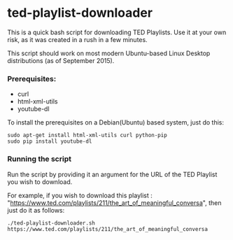 # ted-playlist-downloader
This is a quick bash script for downloading TED Playlists. Use it at your own risk, as it was created in a rush in a few minutes. 

This script should work on most modern Ubuntu-based Linux Desktop distributions (as of September 2015).

### Prerequisites:
* curl
* html-xml-utils
* youtube-dl

To install the prerequisites on a Debian(Ubuntu) based system, just do this: 

    sudo apt-get install html-xml-utils curl python-pip
    sudo pip install youtube-dl

### Running the script
Run the script by providing it an argument for the URL of the TED Playlist you wish to download.

For example, if you wish to download this playlist : "https://www.ted.com/playlists/211/the_art_of_meaningful_conversa", then just do it as follows:
 
    ./ted-playlist-downloader.sh https://www.ted.com/playlists/211/the_art_of_meaningful_conversa
